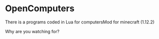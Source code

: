 # OpenComputers
There is a programs coded in Lua for computersMod for minecraft (1.12.2)

Why are you watching for?
